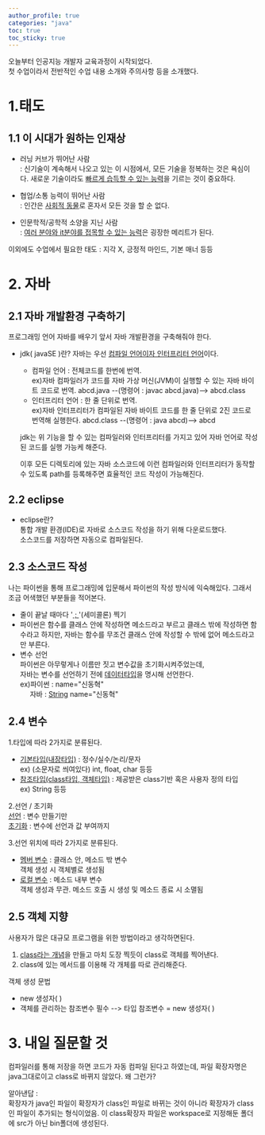 ```yaml
---
author_profile: true
categories: "java"
toc: true
toc_sticky: true
---
```


오늘부터 인공지능 개발자 교육과정이 시작되었다.   
첫 수업이라서 전반적인 수업 내용 소개와 주의사항 등을 소개했다.


# 1.태도
## 1.1 이 시대가 원하는 인재상   

- 러닝 커브가 뛰어난 사람     
: 신기술이 계속해서 나오고 있는 이 시점에서, 모든 기술을 정복하는 것은 욕심이다. 새로운 기술이라도 <u>빠르게 습득할 수 있는 능력</u>을 기르는 것이 중요하다.   

- 협업/소통 능력이 뛰어난 사람     
: 인간은 <u>사회적 동물</u>로 혼자서 모든 것을 할 순 없다.   

- 인문학적/공학적 소양을 지닌 사람     
: <u>여러 분야와 it분야를 접목할 수 있는 능력</u>은 굉장한 메리트가 된다.   

이외에도 수업에서 필요한 태도 : 지각 X, 긍정적 마인드, 기본 매너 등등   

# 2. 자바
## 2.1 자바 개발환경 구축하기
프로그래밍 언어 자바를 배우기 앞서 자바 개발환경을 구축해줘야 한다.

- jdk( javaSE )란?
자바는 우선 <u>컴파일 언어이자 인터프리터 언어</u>이다.   
  - 컴파일 언어 : 전체코드를 한번에 번역.   
  ex)자바 컴파일러가 코드를 자바 가상 머신(JVM)이 실행할 수 있는 자바 바이트 코드로 번역. abcd.java --(명령어 : javac abcd.java)--> abcd.class  
  - 인터프리터 언어 : 한 줄 단위로 번역.   
  ex)자바 인터프리터가 컴파일된 자바 바이트 코드를 한 줄 단위로 2진 코드로 번역해 실행한다. abcd.class --(명령어 : java abcd)--> abcd   

  jdk는 위 기능을 할 수 있는 컴파일러와 인터프리터를 가지고 있어 자바 언어로 작성된 코드를 실행 가능케 해준다.   

  이후 모든 디렉토리에 있는 자바 소스코드에 이런 컴파일러와 인터프리터가 동작할 수 있도록 path를 등록해주면 효율적인 코드 작성이 가능해진다.   

## 2.2 eclipse
- eclipse란?     
통합 개발 환경(IDE)로 자바로 소스코드 작성을 하기 위해 다운로드했다.   
소스코드를 저장하면 자동으로 컴파일된다.
## 2.3 소스코드 작성
나는 파이썬을 통해 프로그래밍에 입문해서 파이썬의 작성 방식에 익숙해있다. 그래서 조금 어색했던 부분들을 적어본다.   
- 줄이 끝날 때마다 '<u> ; </u>'(세미콜론) 찍기   
- 파이썬은 함수를 클래스 안에 작성하면 메소드라고 부르고 클래스 밖에 작성하면 함수라고 하지만, 자바는 함수를 무조건 클래스 안에 작성할 수 밖에 없어 메소드라고만 부른다.   
- 변수 선언   
파이썬은 아무렇게나 이름만 짓고 변수값을 초기화시켜주었는데,    
자바는 변수를 선언하기 전에 <u>데이터타입</u>을 명시해 선언한다.     
ex)파이썬 : name="신동혁"    
&nbsp;&nbsp;&nbsp;&nbsp;&nbsp;자바 : <u>String</u> name="신동혁"    


## 2.4 변수   
1.타입에 따라 2가지로 분류된다.
- <u>기본타입(내장타입)</u> : 정수/실수/논리/문자  
ex) (소문자로 씌여있다)  int, float, char 등등
- <u>참조타입(class타입, 객체타입)</u> : 제공받은 class기반 혹은 사용자 정의 타입    
ex) String 등등   
   

2.선언 / 초기화   
<u>선언</u> : 변수 만들기만   
<u>초기화</u> : 변수에 선언과 값 부여까지   

3.선언 위치에 따라 2가지로 분류된다.
- <u>멤버 변수</u> : 클래스 안, 메소드 밖 변수    
객체 생성 시 객체별로 생성됨
- <u>로컬 변수</u> : 메소드 내부 변수    
객체 생성과 무관. 메소드 호출 시 생성 및 메소드 종료 시 소멸됨

## 2.5 객체 지향
사용자가 많은 대규모 프로그램을 위한 방법이라고 생각하면된다.   
1. <u>class라는 개념</u>을 만들고 마치 도장 찍듯이 class로 객체를 찍어낸다.
2. class에 있는 메서드를 이용해 각 개체를 따로 관리해준다.   

객체 생성 문법   
- new 생성자( )
- 객체를 관리하는 참조변수 필수 --> 타입 참조변수 = new 생성자( )






# 3. 내일 질문할 것
컴파일러를 통해 저장을 하면 코드가 자동 컴파일 된다고 하였는데, 파일 확장자명은 java그대로이고 class로 바뀌지 않았다. 왜 그런가?

알아낸답 :    
확장자가 java인 파일이 확장자가 class인 파일로 바뀌는 것이 아니라 확장자가 class인 파일이 추가되는 형식이었음. 이 class확장자 파일은 workspace로 지정해둔 폴더에 src가 아닌 bin폴더에 생성된다. 
